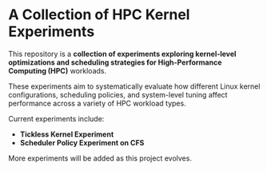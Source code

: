 # A Collection of HPC Kernel Experiments

This repository is a **collection of experiments exploring kernel-level optimizations and scheduling strategies for High-Performance Computing (HPC)** workloads.

These experiments aim to systematically evaluate how different Linux kernel configurations, scheduling policies, and system-level tuning affect performance across a variety of HPC workload types.

Current experiments include:
- **Tickless Kernel Experiment**
- **Scheduler Policy Experiment on CFS**

More experiments will be added as this project evolves.